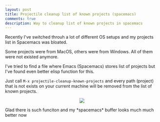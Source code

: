 ```yaml
---
layout: post
title: Projectile cleanup list of known projects (spacemacs)
comments: true
description: Way to cleanup list of known projects in spacemacs
---
```


Recently I've switched throuh a lot of different OS setups and my projects list in Spacemacs was bloated.

Some projects were from MacOS, others were from Windows. All of them were not existed anymore.

I've tried to find a file where Emacs (Spacemacs) stores list of projects but I've found even better elisp function
for this.

Just call `M-x projectile-cleanup-known-projects` and every path (project) that is not exists
on your current machine will be removed from the list of known projects.

<center><img src="https://media.giphy.com/media/e1BxgoFxAOmbK/giphy.gif"/></center>

Glad there is such funciton and my \*spacemacs\* buffer looks much much better now
